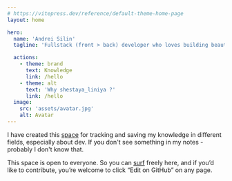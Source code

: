 ```yaml
---
# https://vitepress.dev/reference/default-theme-home-page
layout: home

hero:
  name: 'Andrei Silin'
  tagline: 'Fullstack (front > back) developer who loves building beautiful apps.'

  actions:
    - theme: brand
      text: Knowledge
      link: /hello
    - theme: alt
      text: 'Why shestaya_liniya ?'
      link: /hello
  image:
    src: 'assets/avatar.jpg'
    alt: Avatar
---
```


<p class="hero-p">
  I have created this <a href="https://vitepress.dev/">space</a> for tracking and saving my knowledge in different fields, especially about dev. If you don't see something in my notes - <span class="accent">probably I don't know that.</span>
</p>
<p class="hero-p">
  This space is open to everyone. So you can <a href="https://media1.giphy.com/media/v1.Y2lkPTZjMDliOTUyNGl0a3NvZWs5OW9hYzJzNDJ5OGZ5a21tN25vcHZ3eXMwZTl5eTdrYSZlcD12MV9naWZzX3NlYXJjaCZjdD1n/dwmNhd5H7YAz6/source.gif">surf</a> freely here, and if you’d like to contribute, you’re welcome to click “Edit on GitHub” on any page.
</p>
